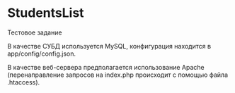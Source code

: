 # StudentsList
Тестовое задание

В качестве СУБД используется MySQL, конфигурация находится в app/config/config.json.

В качестве веб-сервера предполагается использование Apache (перенаправление запросов на index.php происходит с помощью файла .htaccess).
